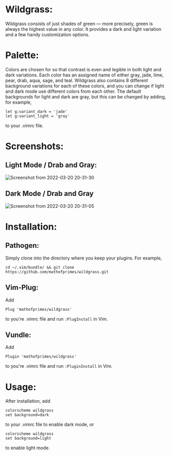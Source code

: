 # Wildgrass:

Wildgrass consists of just shades of green &mdash; more precisely, green is always the highest value in any color. It provides a dark and light variation and a few handy customization options.  

# Palette:

Colors are chosen for so that contrast is even and legible in both light and dark variations. Each color has an assigned name of either gray, jade, lime, pear, drab, aqua, sage, and teal. Wildgrass also contains 8 different background variations for each of these colors, and you can change if light and dark mode use different colors from each other. The default backgrounds for light and dark are gray, but this can be changed by adding, for example,

```
let g:variant_dark = 'jade'
let g:variant_light = 'gray'
```

to your .vimrc file.

# Screenshots:

## Light Mode / Drab and Gray:

![Screenshot from 2022-03-20 20-31-30](https://user-images.githubusercontent.com/74194607/159192799-d03a2835-a307-4115-908d-16d07c65e93a.png)

## Dark Mode / Drab and Gray

![Screenshot from 2022-03-20 20-31-05](https://user-images.githubusercontent.com/74194607/159192812-93d92bd8-08c3-41a7-bf0c-8df72793224f.png)

# Installation:

## Pathogen:

Simply clone into the directory where you keep your plugins. For example, 

```
cd ~/.vim/bundle/ && git clone https://github.com/mathofprimes/wildgrass.git
```

## Vim-Plug:

Add 

```Plug 'mathofprimes/wildgrass'``` 

to you're .vimrc file and run ```:PlugInstall``` in Vim.

## Vundle: 

Add 

```Plugin 'mathofprimes/wildgrass'``` 

to you're .vimrc file and run ```:PluginInstall``` in Vim.

# Usage:

After installation, add

```
colorscheme wildgrass
set background=dark
```

to your .vimrc file to enable dark mode, or

```
colorscheme wildgrass
set background=light
```

to enable light mode.

